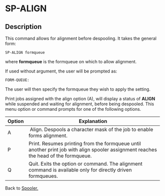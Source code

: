 # SP-ALIGN

<PageHeader />

## Description

This command allows for alignment before despooling. It takes the general form:

```
SP-ALIGN formqueue
```

where **formqueue** is the formqueue on which to allow alignment.

If used without argument, the user will be prompted as:

```
FORM-QUEUE:
```

The user will then specify the formqueue they wish to apply the setting.

Print jobs assigned with the align option (A), will display a status of **ALIGN** while suspended and waiting for alignment, before being despooled. This menu option or command prompts for one of the following options.

| Option | Explanation |
| --- | --- |
| A  |  Align. Despools a character mask of the job to enable forms alignment. |
| P | Print. Resumes printing from the formqueue until another print job with align spooler assignment reaches the head of the formqueue. |
| Q  | Quit. Exits the option or command. The alignment command is available only for directly driven formqueues. |

Back to [Spooler.](./../jbase-spooler)

<PageFooter />
